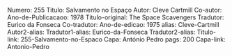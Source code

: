 Numero: 255
Titulo: Salvamento no Espaço
Autor: Cleve Cartmill
Co-autor: 
Ano-de-Publicacaoo: 1978
Titulo-original: The Space Scavengers
Tradutor: Eurico da Fonseca
Co-tradutor: 
Ano-de-edicao: 1975
alias: Cleve-Cartmill
Autor2-alias: 
Tradutor1-alias: Eurico-da-Fonseca
Tradutor2-alias: 
Titulo-link: 255-Salvamento-no-Espaco
Capa: António Pedro
pags: 200
Capa-link: Antonio-Pedro